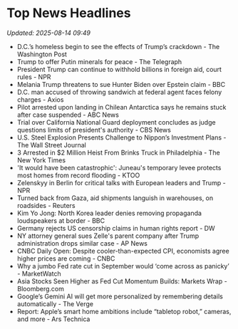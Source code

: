 # Top News Headlines

_Updated: 2025-08-14 09:49_

- D.C.’s homeless begin to see the effects of Trump’s crackdown - The Washington Post
- Trump to offer Putin minerals for peace - The Telegraph
- President Trump can continue to withhold billions in foreign aid, court rules - NPR
- Melania Trump threatens to sue Hunter Biden over Epstein claim - BBC
- D.C. man accused of throwing sandwich at federal agent faces felony charges - Axios
- Pilot arrested upon landing in Chilean Antarctica says he remains stuck after case suspended - ABC News
- Trial over California National Guard deployment concludes as judge questions limits of president's authority - CBS News
- U.S. Steel Explosion Presents Challenge to Nippon’s Investment Plans - The Wall Street Journal
- 3 Arrested in $2 Million Heist From Brinks Truck in Philadelphia - The New York Times
- 'It would have been catastrophic': Juneau's temporary levee protects most homes from record flooding - KTOO
- Zelenskyy in Berlin for critical talks with European leaders and Trump - NPR
- Turned back from Gaza, aid shipments languish in warehouses, on roadsides - Reuters
- Kim Yo Jong: North Korea leader denies removing propaganda loudspeakers at border - BBC
- Germany rejects US censorship claims in human rights report - DW
- NY attorney general sues Zelle's parent company after Trump administration drops similar case - AP News
- CNBC Daily Open: Despite cooler-than-expected CPI, economists agree higher prices are coming - CNBC
- Why a jumbo Fed rate cut in September would ‘come across as panicky’ - MarketWatch
- Asia Stocks Seen Higher as Fed Cut Momentum Builds: Markets Wrap - Bloomberg.com
- Google’s Gemini AI will get more personalized by remembering details automatically - The Verge
- Report: Apple’s smart home ambitions include “tabletop robot,” cameras, and more - Ars Technica